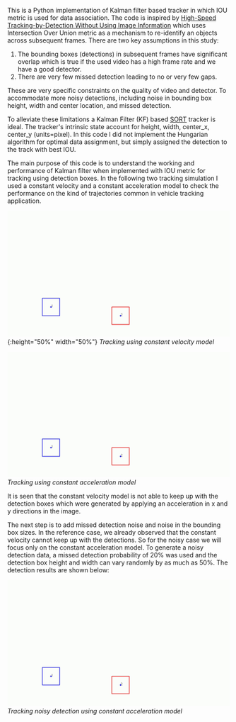 This is a Python implementation of Kalman filter based tracker in which IOU metric is used for data association. The code is inspired by [High-Speed Tracking-by-Detection Without Using Image Information](http://elvera.nue.tu-berlin.de/files/1517Bochinski2017.pdf) which uses Intersection Over Union metric as a mechanism to re-identify an objects across subsequent frames. There are two key assumptions in this study:

1. The bounding boxes (detections) in subsequent frames have significant overlap which is true if the used video has a high frame rate and we have a good detector.
2. There are very few missed detection leading to no or very few gaps.

These are very specific constraints on the quality of video and detector. To accommodate more noisy detections, including noise in bounding box height, width and center location, and missed detection.

To alleviate these limitations a Kalman Filter (KF) based [SORT](https://arxiv.org/pdf/1602.00763.pdf) tracker is ideal. The tracker's intrinsic state account for height, width, center_x, center_y (units=pixel). In this code I did not implement the Hungarian algorithm for optimal data assignment, but simply assigned the detection to the track with best IOU.

The main purpose of this code is to understand the working and performance of Kalman filter when implemented with IOU metric for tracking using detection boxes. In the following two tracking simulation I used a constant velocity and a constant acceleration model to check the performance on the kind of trajectories common in vehicle tracking application.

![Constant Velocity Motion Model](./images/constant_vel_allframes.gif) {:height="50%" width="50%"}
*Tracking using constant velocity model*

![Constant Acceleration Motion Model](./images/constant_acc_allframes.gif)
*Tracking using constant acceleration model*

It is seen that the constant velocity model is not able to keep up with the detection boxes which were generated by applying an acceleration in x and y directions in the image.

The next step is to add missed detection noise and noise in the bounding box sizes. In the reference case, we already observed that the constant velocity cannot keep up with the detections. So for the noisy case we will focus only on the constant acceleration model. To generate a noisy detection data, a missed detection probability of 20% was used and the detection box height and width can vary randomly by as much as 50%. The detection results are shown below:

![Constant Velocity Motion Model](./images/constant_acc_allframes_noise.gif)
*Tracking noisy detection using constant acceleration model*
